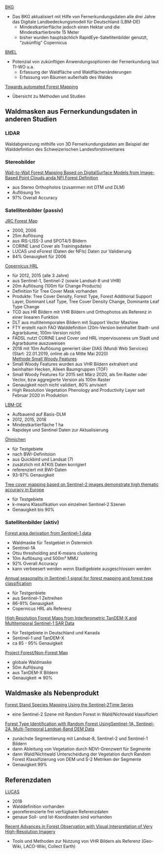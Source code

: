 
[BKG](https://www.bkg.bund.de/DE/Ueber-das-BKG/Geoinformation/Fernerkundung/fernerkundung.html)
* Das BKG aktualisiert mit Hilfe von Fernerkundungsdaten alle drei Jahre das Digitale Landbedeckungsmodell für Deutschland (LBM-DE)
  * Mindestkartierfläche jedoch einen Hektar und die Mindestkartierbreite 15 Meter
  * bisher wurden hauptsächlich RapidEye-Satellitenbilder genutzt, "zukünftig" Copernicus 
 
[BMEL](https://www.bmel.de/SharedDocs/Downloads/Broschueren/Fernerkundung.html)
* Potenzial von zukünftigen Anwendungsoptionen der Fernerkundung laut TI-WO u.a.
  * Erfassung der Waldfläche und Waldflächenänderungen
  * Erfassung von Bäumen außerhalb des Waldes

[Towards automated Forest Mapping](https://link.springer.com/chapter/10.1007/978-1-4939-7331-6_7)
* Übersicht zu Methoden und Studien

## Waldmasken aus Fernerkundungsdaten in anderen Studien

### LIDAR

Waldabgrenzung mithilfe von 3D Fernerkundungsdaten am Beispiel der Walddefinition des Schweizerischen Landesforstinventares 

### Stereobilder

[Wall-to-Wall Forest Mapping Based on DigitalSurface Models from Image-Based Point Clouds anda NFI Forest Definition](https://www.researchgate.net/publication/286453059_Wall-to-Wall_Forest_Mapping_Based_on_Digital_Surface_Models_from_Image-Based_Point_Clouds_and_a_NFI_Forest_Definition)
* aus Stereo Orthophotos (zusammen mit DTM und DLM)
* Auflösung 1m
* 97% Overall Accuracy


### Satellitenbilder (passiv)

[JRC Forest Map](https://earthzine.org/pan-european-forest-maps-derived-from-optical-satellite-imagery)
* 2000, 2006
* 25m Auflösung
* aus IRS-LISS-3 und SPOT4/5 Bildern
* CORINE Land Cover als Trainingsdaten
* LUCAS und eForest (Daten der NFIs) Daten zur Validierung
* 84% Genauigkeit für 2006

[Copernicus HRL](https://land.copernicus.eu/pan-european/high-resolution-layers)
* für 2012, 2015 (alle 3 Jahre)
* aus Sentinel-1, Sentinel-2 (sowie Landsat-8 und VHR)
* 20m Auflösung (100m für Change Products)
* Definition für Tree Cover Mask vorhanden
* Produkte: Tree Cover Density, Forest Type, Forest Additional Support Layer, Dominant Leaf Type, Tree Cover Density Change, Dominante Leaf Type Change
* TCD aus HR Bildern mit VHR Bildern und Orthophotos als Referenz in einer linearen Funktion
* DLT aus multitenmporalen Bildern mit Support Vector Mashine
* FTY erstellt nach FAO Walddefinition (20m-Version beinhaltet Stadt- und Agrarbäume, 100m-Version nicht)
* FADSL nutzt CORINE Land Cover und HRL imperviousness um Stadt und Agrarbäume auszuweisen
* 2018 mit 10m Auflösung generiert über DIAS (Mundi Web Services) (Start: 22.01.2019, online ab ca Mitte Mai 2020)  
[Methode Small Woody Features](https://eur02.safelinks.protection.outlook.com/?url=https%3A%2F%2Fland.copernicus.eu%2Fpan-european%2Fhigh-resolution-layers%2Fsmall-woody-features&data=02%7C01%7CKeri.Bloomfield%40eea.europa.eu%7Cace94925eabf406bface08d7c04fb831%7Cbe2e7beab4934de5bbc58b4a6a235600%7C1%7C0%7C637189320934401467&sdata=MYO61PoeavDbkYGaMFtQYS%2Bzs29GE1%2BE0Giuew%2BXxgw%3D&reserved=0)
* Small Woody Features wurden aus VHR Bildern extrahiert und beinhalten Hecken, Alleen Baumgruppen (TOF)
* Small Woody Features für 2015 seit März 2020, als 5m Raster oder Vector, bzw aggregierte Version als 100m Raster
* Genauigkeit noch nicht validiert, 80% anvisiert
* High Resolution Vegetation Phenology and Productivity Layer seit Februar 2020 in Produktion


[LBM-DE](https://www.bkg.bund.de/DE/Ueber-das-BKG/Geoinformation/Fernerkundung/Landbedeckungsmodell/Herstellung/herstellung.html)
* Aufbauend auf Basis-DLM
* 2012, 2015, 2018
* Mindestkartierfläche 1 ha
* Rapideye und Sentinel Daten zur Aktualisierung

[Öhmichen](https://ediss.sub.uni-hamburg.de/volltexte/2007/3172/pdf/070111_oehmichen_dissertation.pdf)
* für Testgebiete
* nach BWI-Definitoion
* aus Quickbird und Landsat (7)
* zusätzlich mit ATKIS Daten korrigiert
* referenziert mit BWI-Daten
* 93-97% Genauigkeit

[Tree cover mapping based on Sentinel-2 images demonstrate high thematic accuracy in Europe](https://www.sciencedirect.com/science/article/pii/S0303243419306087)
* für Testgebiete
* k-means Klassifikation von einzelnen Sentinel-2 Szenen
* Genauigkeit bis 90%


### Satellitenbilder (aktiv)

[Forest area derivation from Sentinel-1 data](https://www.isprs-ann-photogramm-remote-sens-spatial-inf-sci.net/III-7/227/2016/isprs-annals-III-7-227-2016.pdf)
* Waldmaske für Testgebiet in Österreich
* Sentinel-1A
* Otsu  thresholding  and  K-means  clustering
* 10m Auflösung und 500m² MMU
* 92% Overall Accuracy
* kann verbeesert werden wenn Stadtgebiete ausgeschlossen werden

[Annual seasonality in Sentinel-1 signal for forest mapping and forest type classification](https://www.tandfonline.com/doi/abs/10.1080/01431161.2018.1479788)
* für Testgenbiete
* aus Sentinel-1 Zeitreihen
* 86-91% Genauigkeit
* Copernicus HRL als Referenz

[High Resolution Forest Maps from Interferometric TanDEM-X and Multitemporal Sentinel-1 SAR Data](https://link.springer.com/article/10.1007/s41064-017-0040-1)
* für Testgebiete in Deutschland und Kanada
* Sentinel-1 und TanDEM-X
* ca 85 - 95% Genauigkeit

[Project Forest/Non-Forest Map](https://www.dlr.de/hr/desktopdefault.aspx/tabid-12538/21873_read-50027/)
* globale Waldmaske
* 50m Auflösung
* aus TanDEM-X Bildern 
* Genauigkeit => 90%


## Waldmaske als Nebenprodukt

[Forest Stand Species Mapping Using the Sentinel-2Time Series](https://www.mdpi.com/2072-4292/11/10/1197/pdf)
* eine Sentinel-2 Szene mit Random Forest in Wald/Nichtwald klassifiziert

[Forest Type Identification with Random Forest UsingSentinel-1A, Sentinel-2A, Multi-Temporal Landsat-8and DEM Data](https://www.mdpi.com/2072-4292/10/6/946/pdf)
* zunächste Segmentierung mit Landsat-8, Sentinel-2 und Sentinel-1 Bildern
* dann Ableitung von Vegetation durch NDVI-Grenzwert für Segmente
* dann Wald/Nichtwald Unterscheidung der Vegetation durch Random Forest Klassifizierung von DEM und S-2 Metriken der Segmente
* Genauigkeit 99%

## Referenzdaten

[LUCAS](https://ec.europa.eu/eurostat/de/web/lucas/data/primary-data/2018)
* 2018
* Walddefinition vorhanden
* georeferenzierte frei verfügbare Referenzdaten
* genaue Soll- und Ist-Koordinaten sind vorhanden

[Recent Advances in Forest Observation with Visual Interpretation of Very High-Resolution Imagery](https://link.springer.com/article/10.1007/s10712-019-09533-z)
* Tools und Methoden zur Nutzung von VHR Bildern als Referenz
(Geo-Wiki, LACO-Wiki, Collect Earth)


